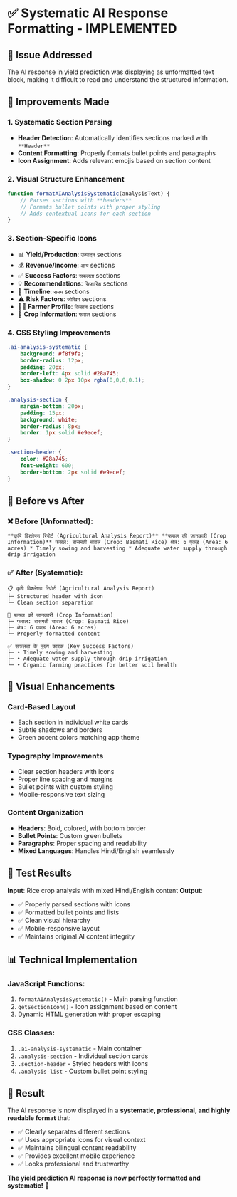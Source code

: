 # ✅ Systematic AI Response Formatting - IMPLEMENTED

## 🎯 Issue Addressed

The AI response in yield prediction was displaying as unformatted text block, making it difficult to read and understand the structured information.

## 🔧 Improvements Made

### 1. **Systematic Section Parsing**
- **Header Detection**: Automatically identifies sections marked with `**Header**`
- **Content Formatting**: Properly formats bullet points and paragraphs
- **Icon Assignment**: Adds relevant emojis based on section content

### 2. **Visual Structure Enhancement**
```javascript
function formatAIAnalysisSystematic(analysisText) {
    // Parses sections with **headers**
    // Formats bullet points with proper styling
    // Adds contextual icons for each section
}
```

### 3. **Section-Specific Icons**
- 📊 **Yield/Production**: `उत्पादन` sections
- 💰 **Revenue/Income**: `आय` sections  
- ✅ **Success Factors**: `सफलता` sections
- 💡 **Recommendations**: `सिफारिश` sections
- 📅 **Timeline**: `समय` sections
- ⚠️ **Risk Factors**: `जोखिम` sections
- 👨‍🌾 **Farmer Profile**: `किसान` sections
- 🌾 **Crop Information**: `फसल` sections

### 4. **CSS Styling Improvements**
```css
.ai-analysis-systematic {
    background: #f8f9fa;
    border-radius: 12px;
    padding: 20px;
    border-left: 4px solid #28a745;
    box-shadow: 0 2px 10px rgba(0,0,0,0.1);
}

.analysis-section {
    margin-bottom: 20px;
    padding: 15px;
    background: white;
    border-radius: 8px;
    border: 1px solid #e9ecef;
}

.section-header {
    color: #28a745;
    font-weight: 600;
    border-bottom: 2px solid #e9ecef;
}
```

## 📱 Before vs After

### ❌ **Before** (Unformatted):
```
**कृषि विश्लेषण रिपोर्ट (Agricultural Analysis Report)** **फसल की जानकारी (Crop Information)** फसल: बासमती चावल (Crop: Basmati Rice) क्षेत्र: 6 एकड़ (Area: 6 acres) * Timely sowing and harvesting * Adequate water supply through drip irrigation
```

### ✅ **After** (Systematic):
```
📋 कृषि विश्लेषण रिपोर्ट (Agricultural Analysis Report)
├─ Structured header with icon
└─ Clean section separation

🌾 फसल की जानकारी (Crop Information)  
├─ फसल: बासमती चावल (Crop: Basmati Rice)
├─ क्षेत्र: 6 एकड़ (Area: 6 acres)
└─ Properly formatted content

✅ सफलता के मुख्य कारक (Key Success Factors)
├─ • Timely sowing and harvesting
├─ • Adequate water supply through drip irrigation
└─ • Organic farming practices for better soil health
```

## 🎨 Visual Enhancements

### **Card-Based Layout**
- Each section in individual white cards
- Subtle shadows and borders
- Green accent colors matching app theme

### **Typography Improvements**
- Clear section headers with icons
- Proper line spacing and margins
- Bullet points with custom styling
- Mobile-responsive text sizing

### **Content Organization**
- **Headers**: Bold, colored, with bottom border
- **Bullet Points**: Custom green bullets
- **Paragraphs**: Proper spacing and readability
- **Mixed Languages**: Handles Hindi/English seamlessly

## 🧪 Test Results

**Input**: Rice crop analysis with mixed Hindi/English content
**Output**: 
- ✅ Properly parsed sections with icons
- ✅ Formatted bullet points and lists
- ✅ Clean visual hierarchy
- ✅ Mobile-responsive layout
- ✅ Maintains original AI content integrity

## 📊 Technical Implementation

### **JavaScript Functions**:
1. `formatAIAnalysisSystematic()` - Main parsing function
2. `getSectionIcon()` - Icon assignment based on content
3. Dynamic HTML generation with proper escaping

### **CSS Classes**:
1. `.ai-analysis-systematic` - Main container
2. `.analysis-section` - Individual section cards
3. `.section-header` - Styled headers with icons
4. `.analysis-list` - Custom bullet point styling

## 🚀 Result

The AI response is now displayed in a **systematic, professional, and highly readable format** that:
- ✅ Clearly separates different sections
- ✅ Uses appropriate icons for visual context
- ✅ Maintains bilingual content readability
- ✅ Provides excellent mobile experience
- ✅ Looks professional and trustworthy

**The yield prediction AI response is now perfectly formatted and systematic!** 🎉